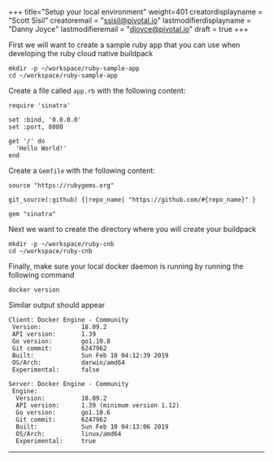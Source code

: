 +++
title="Setup your local environment"
weight=401
creatordisplayname = "Scott Sisil"
creatoremail = "ssisil@pivotal.io"
lastmodifierdisplayname = "Danny Joyce"
lastmodifieremail = "djoyce@pivotal.io"
draft = true
+++

First we will want to create a sample ruby app that you can use when developing the ruby cloud native buildpack

```
mkdir -p ~/workspace/ruby-sample-app
cd ~/workspace/ruby-sample-app
```

Create a file called `app.rb` with the following content:

```
require 'sinatra'

set :bind, '0.0.0.0'
set :port, 8080

get '/' do
  'Hello World!'
end
```

Create a `Gemfile` with the following content:
```
source "https://rubygems.org"

git_source(:github) {|repo_name| "https://github.com/#{repo_name}" }

gem "sinatra"
```

Next we want to create the directory where you will create your buildpack

```
mkdir -p ~/workspace/ruby-cnb
cd ~/workspace/ruby-cnb
```

Finally, make sure your local docker daemon is running by running the following command

```
docker version
```

Similar output should appear

```
Client: Docker Engine - Community
 Version:           18.09.2
 API version:       1.39
 Go version:        go1.10.8
 Git commit:        6247962
 Built:             Sun Feb 10 04:12:39 2019
 OS/Arch:           darwin/amd64
 Experimental:      false

Server: Docker Engine - Community
 Engine:
  Version:          18.09.2
  API version:      1.39 (minimum version 1.12)
  Go version:       go1.10.6
  Git commit:       6247962
  Built:            Sun Feb 10 04:13:06 2019
  OS/Arch:          linux/amd64
  Experimental:     true
```

---
